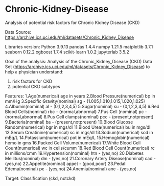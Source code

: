 # Chronic-Kidney-Disease
Analysis of potential risk factors for Chronic Kidney Disease (CKD)

Data Source: 
https://archive.ics.uci.edu/ml/datasets/Chronic_Kidney_Disease

Libraries version:
Python 3.9.13
pandas 1.4.4
numpy 1.21.5
matplotlib 3.7.1
seaborn 0.12.2
xgboost  1.7.4
scikit-learn 1.0.2
jupyterlab 3.5.2

Goal of the analysis: 
Analysis of the Chronic_Kidney_Disease (CKD) Data Set (https://archive.ics.uci.edu/ml/datasets/Chronic_Kidney_Disease) to help a physician understand:
1. risk factors for CKD 
2. potential CKD subtypes

Features:
1.Age(numerical)
age in years
2.Blood Pressure(numerical)
bp in mm/Hg
3.Specific Gravity(nominal)
sg - (1.005,1.010,1.015,1.020,1.025)
4.Albumin(nominal)
al - (0,1,2,3,4,5)
5.Sugar(nominal)
su - (0,1,2,3,4,5)
6.Red Blood Cells(nominal)
rbc - (normal,abnormal)
7.Pus Cell (nominal)
pc - (normal,abnormal)
8.Pus Cell clumps(nominal)
pcc - (present,notpresent)
9.Bacteria(nominal)
ba - (present,notpresent)
10.Blood Glucose Random(numerical)
bgr in mgs/dl
11.Blood Urea(numerical)
bu in mgs/dl
12.Serum Creatinine(numerical)
sc in mgs/dl
13.Sodium(numerical)
sod in mEq/L
14.Potassium(numerical)
pot in mEq/L
15.Hemoglobin(numerical)
hemo in gms
16.Packed Cell Volume(numerical)
17.White Blood Cell Count(numerical)
wc in cells/cumm
18.Red Blood Cell Count(numerical)
rc in millions/cmm
19.Hypertension(nominal)
htn - (yes,no)
20.Diabetes Mellitus(nominal)
dm - (yes,no)
21.Coronary Artery Disease(nominal)
cad - (yes,no)
22.Appetite(nominal)
appet - (good,poor)
23.Pedal Edema(nominal)
pe - (yes,no)
24.Anemia(nominal)
ane - (yes,no)

Target:
Classification (ckd, notckd)

